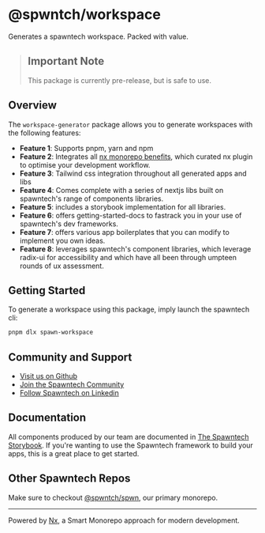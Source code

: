 # @spwntch/workspace
Generates a spawntech workspace. Packed with value.

> ## Important Note
> This package is currently pre-release, but is safe to use.

## Overview

The `workspace-generator` package allows you to generate workspaces with the following features:

- **Feature 1**: Supports pnpm, yarn and npm
- **Feature 2**: Integrates all [nx monorepo benefits](https://nx.dev), which curated nx plugin to optimise your development workflow.
- **Feature 3**: Tailwind css integration throughout all generated apps and libs
- **Feature 4**: Comes complete with a series of nextjs libs built on spawntech's range of components libraries.
- **Feature 5**: includes a storybook implementation for all libraries.
- **Feature 6**: offers getting-started-docs to fastrack you in your use of spawntech's dev frameworks.
- **Feature 7**: offers various app boilerplates that you can modify to implement you own ideas.
- **Feature 8**: leverages spawntech's component libraries, which leverage radix-ui for accessibility and which have all been through umpteen rounds of ux assessment.

## Getting Started

To generate a workspace using this package, imply launch the spawntech cli:

```bash
pnpm dlx spawn-workspace
```

## Community and Support

- [Visit us on Github](https://github.com/spwntch)
- [Join the Spawntech Community](https://github.com/orgs/spwntch/discussions)
- [Follow Spawntech on Linkedin](https://www.linkedin.com/company/spawntech-io)

## Documentation

All components produced by our team are documented in [The Spawntech Storybook](https://docs.spawntech.io/). If you're wanting to use the Spawntech framework to build your apps, this is a great place to get started.

<!-- For comprehensive documentation on how to use `spawn-workspace` and `workspace-generator`, as well as integration with Nx, visit [our documentation](documentation-link). -->

## Other Spawntech Repos

Make sure to checkout [@spwntch/spwn](https://github.com/spwntch/spwn), our primary monorepo.

---

Powered by [Nx](https://nx.dev), a Smart Monorepo approach for modern development.
